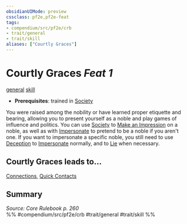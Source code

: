 ```yaml
---
obsidianUIMode: preview
cssclass: pf2e,pf2e-feat
tags:
- compendium/src/pf2e/crb
- trait/general
- trait/skill
aliases: ["Courtly Graces"]
---
```

# Courtly Graces  *Feat 1*  
[general](../../rules/traits/general.md)  [skill](../../rules/traits/skill.md)  

- **Prerequisites**: trained in [Society](../skills.md#Society)

You were raised among the nobility or have learned proper etiquette and bearing, allowing you to present yourself as a noble and play games of influence and politics. You can use [Society](../skills.md#Society) to [Make an Impression](../../rules/actions/make-an-impression.md) on a noble, as well as with [Impersonate](../../rules/actions/impersonate.md) to pretend to be a noble if you aren't one. If you want to impersonate a specific noble, you still need to use [Deception](../skills.md#Deception) to [Impersonate](../../rules/actions/impersonate.md) normally, and to [Lie](../../rules/actions/lie.md) when necessary.

## Courtly Graces leads to...

[Connections](connections.md), [Quick Contacts](quick-contacts-apg.md)

## Summary

*Source: Core Rulebook p. 260*  
%% #compendium/src/pf2e/crb #trait/general #trait/skill %%